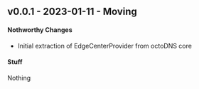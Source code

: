 
## v0.0.1 - 2023-01-11 - Moving

#### Nothworthy Changes

* Initial extraction of EdgeCenterProvider from octoDNS core

#### Stuff

Nothing
